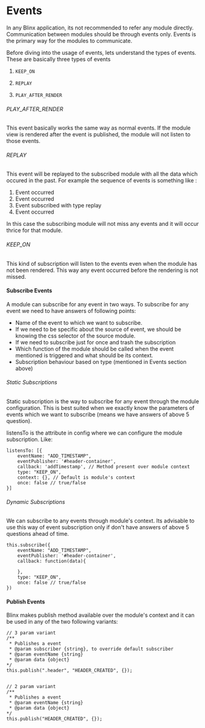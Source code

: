 # Events

In any Blinx application, its not recommended to refer any module directly. Communication between modules should be through events only. Events is the primary way for the modules to communicate.

Before diving into the usage of events, lets understand the types of events. These are basically three types of events

1. `KEEP_ON`

2. `REPLAY`

3. `PLAY_AFTER_RENDER`

###### PLAY\_AFTER\_RENDER

This event basically works the same way as normal events. If the module view is rendered after the event is published, the module will not listen to those events.

###### REPLAY

This event will be replayed to the subscribed module with all the data which occured in the past. For example the sequence of events is something like :

1. Event occurred
2. Event occurred
3. Event subscribed with type replay
4. Event occurred

In this case the subscribing module will not miss any events and it will occur thrice for that module.

###### KEEP\_ON

This kind of subscription will listen to the events even when the module has not been rendered. This way any event occurred before the rendering is not missed.

#### Subscribe Events

A module can subscribe for any event in two ways. To subscribe for any event we need to have answers of following points:

* Name of the event to which we want to subscribe.
* If we need to be specific about the source of event, we should be knowing the css selector of the source module.
* If we need to subscribe just for once and trash the subscription
* Which function of the module should be called when the event mentioned is triggered and what should be its context.
* Subscription behaviour based on type \(mentioned in Events section above\)

###### Static Subscriptions

Static subscription is the way to subscribe for any event through the module configuration. This is best suited when we exactly know the parameters of events which we want to subscribe \(means we have answers of above 5 question\).

listensTo is the attribute in config where we can configure the module subscription. Like:

```
listensTo: [{
    eventName: "ADD_TIMESTAMP",
    eventPublisher: '#header-container',
    callback: 'addTimestamp', // Method present over module context
    type: "KEEP_ON",
    context: {}, // Default is module's context
    once: false // true/false
}]
```

###### Dynamic Subscriptions

We can subscribe to any events through module's context. Its advisable to use this way of event subscription only if don't have answers of above 5 questions ahead of time.

```
this.subscribe({
    eventName: "ADD_TIMESTAMP",
    eventPublisher: '#header-container',
    callback: function(data){

    },
    type: "KEEP_ON",
    once: false // true/false
})
```

#### Publish Events

Blinx makes publish method available over the module's context and it can be used in any of the two following variants:

```
// 3 param variant
/**
 * Publishes a event
 * @param subscriber {string}, to override default subscriber
 * @param eventName {string}
 * @param data {object}
*/
this.publish(".header", "HEADER_CREATED", {});


// 2 param variant
/**
 * Publishes a event
 * @param eventName {string}
 * @param data {object}
*/
this.publish("HEADER_CREATED", {});
```



